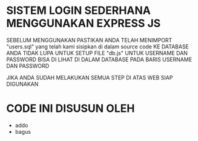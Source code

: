 <h1>SISTEM LOGIN SEDERHANA MENGGUNAKAN EXPRESS JS</h1>

SEBELUM MENGGUNAKAN PASTIKAN ANDA TELAH MENIMPORT "users.sql" yang telah kami sisipkan di dalam source code KE DATABASE ANDA
TIDAK LUPA UNTUK SETUP FILE "db.js"
UNTUK USERNAME DAN PASSWORD BISA DI LIHAT DI DALAM DATABASE PADA BARIS USERNAME DAN PASSWORD

JIKA ANDA SUDAH MELAKUKAN SEMUA STEP DI ATAS WEB SIAP DIGUNAKAN

<H1>CODE INI DISUSUN OLEH</H1>
<ul>
  <li>addo</li>
  <li>bagus</li>
</ul>
